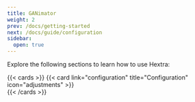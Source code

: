 ```yaml
---
title: GANimator
weight: 2
prev: /docs/getting-started
next: /docs/guide/configuration
sidebar:
  open: true
---
```


Explore the following sections to learn how to use Hextra:

<!--more-->

{{< cards >}}
  {{< card link="configuration" title="Configuration" icon="adjustments" >}}  
{{< /cards >}}
